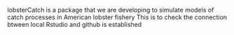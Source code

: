  lobsterCatch is a package that we are developing to simulate models of catch processes in American lobster fishery
 This is to check the connection btween local Rstudio and github is established
